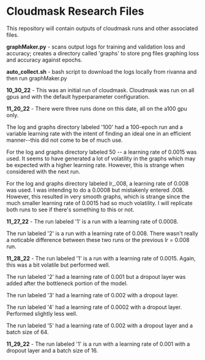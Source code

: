 # Cloudmask Research Files

This repository will contain outputs of cloudmask runs and other associated files.

**graphMaker.py** - scans output logs for training and validation loss and accuracy; creates a directory called 'graphs' to store png files graphing loss and accuracy against epochs.

**auto_collect.sh** - bash script to download the logs locally from rivanna and then run graphMaker.py

**10_30_22** - This was an initial run of cloudmask. Cloudmask was run on all gpus and with the default hyperparameter configuration.

**11_20_22** - There were three runs done on this date, all on the a100 gpu only. 

The log and graphs directory labeled '100' had a 100-epoch run and a variable learning rate with the intent of finding an ideal one in an efficient manner--this did not come to be of much use.

For the log and graphs directory labeled 50 -- a learning rate of 0.0015 was used. It seems to have generated a lot of volatility in the graphs which may be expected with a higher learning rate. However, this is strange when considered with the next run.

For the log and graphs directory labeled lr_.008, a learning rate of 0.008 was used. I was intending to do a 0.0008 but mistakenly entered .008. However, this resulted in very smooth graphs, which is strange since the much smaller learning rate of 0.0015 had so much volatility. I will replicate both runs to see if there's something to this or not.

**11_27_22** - The run labeled '1' is a run with a learning rate of 0.0008. 

The run labeled '2' is a run with a learning rate of 0.008. There wasn't really a noticable difference between these two runs or the previous lr = 0.008 run.

**11_28_22** - The run labeled '1' is a run with a learning rate of 0.0015. Again, this was a bit volatile but performed well. 

The run labeled '2' had a learning rate of 0.001 but a dropout layer was added after the bottleneck portion of the model.

The run labeled '3' had a learning rate of 0.002 with a dropout layer.

The run labeled '4' had a learning rate of 0.0002 with a dropout layer. Performed slightly less well.

The run labeled '5' had a learning rate of 0.002 with a dropout layer and a batch size of 64.

**11_29_22** - The run labeled '1' is a run with a learning rate of 0.001 with a dropout layer and a batch size of 16.

